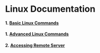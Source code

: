 # Linux Documentation

#### 1. [ Basic Linux Commands ](https://github.com/mrzResearchArena/Linux-Documentation/blob/master/BasicLinuxCommands.md)
#### 1. [ Advanced Linux Commands ](https://github.com/mrzResearchArena/Linux-Documentation/blob/master/AdvancedLinuxCommands.md)
#### 2. [ Accessing Remote Server ](https://github.com/mrzResearchArena/Linux-Documentation/blob/master/RemoteServerHandling.md)
